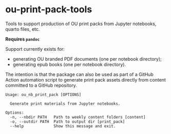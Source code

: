 # ou-print-pack-tools

Tools to support production of OU print packs from Jupyter notebooks, quarto files, etc.

__Requires `pandoc`__

Support currently exists for:

- generating OU branded PDF documents (one per notebook directory);
- generating epub books (one per notebook directory).

The intention is that the package can also be used as part of a GitHub Action automation script to generate print pack assets directly from content committed to a GitHub repository.

```text
Usage: ou_nb_print_pack [OPTIONS]

  Generate print materials from Jupyter notebooks.

Options:
  -n, --nbdir PATH   Path to weekly content folders [content]
  -o, --outdir PATH  Path to output dir [print_pack]
  --help             Show this message and exit.
```
